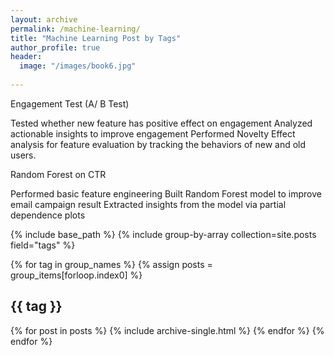 ```yaml
---
layout: archive
permalink: /machine-learning/
title: "Machine Learning Post by Tags"
author_profile: true
header:
  image: "/images/book6.jpg"
  
---
```




Engagement Test (A/ B Test)

Tested whether new feature has positive effect on engagement
Analyzed actionable insights to improve engagement
Performed Novelty Effect analysis for feature evaluation by tracking the behaviors of new and old users. 


Random Forest on CTR   

Performed basic feature engineering
Built Random Forest model to improve email campaign result 
Extracted insights from the model via partial dependence plots



{% include base_path %}
{% include group-by-array collection=site.posts field="tags" %}

{% for tag in group_names %}
  {% assign posts = group_items[forloop.index0] %}
  <h2 id="{{ tag | slugify }}" class="archive__subtitle">{{ tag }}</h2>
  {% for post in posts %}
    {% include archive-single.html %}
  {% endfor %}
{% endfor %}
